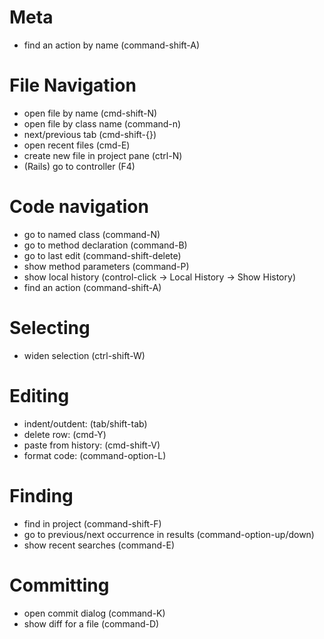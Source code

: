 # Meta

* find an action by name (command-shift-A)


# File Navigation

* open file by name (cmd-shift-N)
* open file by class name (command-n)
* next/previous tab (cmd-shift-{})
* open recent files (cmd-E)
* create new file in project pane (ctrl-N)
* (Rails) go to controller (F4)


# Code navigation

* go to named class (command-N)
* go to method declaration (command-B)
* go to last edit (command-shift-delete)
* show method parameters (command-P)
* show local history (control-click -> Local History -> Show History)
* find an action (command-shift-A)


# Selecting

* widen selection (ctrl-shift-W)


# Editing

* indent/outdent: (tab/shift-tab)
* delete row: (cmd-Y)
* paste from history: (cmd-shift-V)
* format code: (command-option-L)

# Finding

* find in project (command-shift-F)
* go to previous/next occurrence in results (command-option-up/down)
* show recent searches (command-E)

# Committing

* open commit dialog (command-K)
* show diff for a file (command-D)
